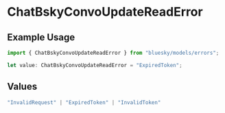 # ChatBskyConvoUpdateReadError

## Example Usage

```typescript
import { ChatBskyConvoUpdateReadError } from "bluesky/models/errors";

let value: ChatBskyConvoUpdateReadError = "ExpiredToken";
```

## Values

```typescript
"InvalidRequest" | "ExpiredToken" | "InvalidToken"
```